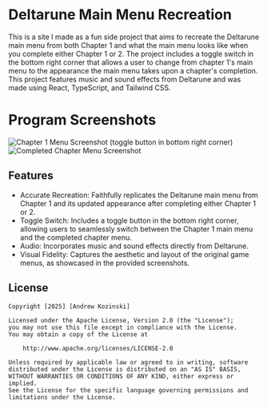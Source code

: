 # Deltarune Main Menu Recreation

This is a site I made as a fun side project that aims to recreate the Deltarune main menu from both Chapter 1 and what the main menu looks like when you complete either Chapter 1 or 2. The project includes a toggle switch in the bottom right corner that allows a user to change from chapter 1's main menu to the appearance the main menu takes upon a chapter's completion. This project features music and sound effects from Deltarune and was made using React, TypeScript, and Tailwind CSS. 

# Program Screenshots
![Chapter 1 Menu Screenshot (toggle button in bottom right corner)](https://i.imgur.com/U6MSqJx.png)
![Completed Chapter Menu Screenshot](https://i.imgur.com/bzR6EnW.png)

## Features
- Accurate Recreation: Faithfully replicates the Deltarune main menu from Chapter 1 and its updated appearance after completing either Chapter 1 or 2.
- Toggle Switch: Includes a toggle button in the bottom right corner, allowing users to seamlessly switch between the Chapter 1 main menu and the completed chapter menu.
- Audio: Incorporates music and sound effects directly from Deltarune.
- Visual Fidelity: Captures the aesthetic and layout of the original game menus, as showcased in the provided screenshots.

## License

    Copyright [2025] [Andrew Kozinski]

    Licensed under the Apache License, Version 2.0 (the "License");
    you may not use this file except in compliance with the License.
    You may obtain a copy of the License at

        http://www.apache.org/licenses/LICENSE-2.0

    Unless required by applicable law or agreed to in writing, software
    distributed under the License is distributed on an "AS IS" BASIS,
    WITHOUT WARRANTIES OR CONDITIONS OF ANY KIND, either express or implied.
    See the License for the specific language governing permissions and
    limitations under the License.
